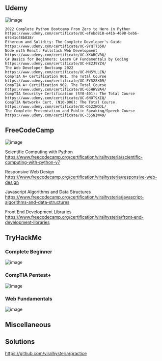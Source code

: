 ## Udemy
![image](https://user-images.githubusercontent.com/1983431/142739428-18c57a4f-bba3-427d-af53-03ef021e7451.png)

```
2022 Complete Python Bootcamp From Zero to Hero in Python
https://www.udemy.com/certificate/UC-efebd818-e41b-4698-beb6-67641c48b038/
Ethereum and Solidity: The Complete Developer's Guide
https://www.udemy.com/certificate/UC-9YQTT35U/
Node with React: Fullstack Web Development
https://www.udemy.com/certificate/UC-XKARCVRQ/
C# Basics for Beginners: Learn C# Fundamentals by Coding
https://www.udemy.com/certificate/UC-HE2J9YZ4/
The Web Developer Bootcamp 2022
https://www.udemy.com/certificate/UC-MH5YLLCN/
CompTIA A+ Certification 901. The Total Course
https://www.udemy.com/certificate/UC-FY528X09/
CompTIA A+ Certification 902. The Total Course
https://www.udemy.com/certificate/UC-G5HHVBA4/
CompTIA Security+ Certification (SY0-401): The Total Course
https://www.udemy.com/certificate/UC-6NOT9XIQ/
CompTIA Network+ Cert. (N10-006): The Total Course.
https://www.udemy.com/certificate/UC-O52ZWOJL/
The Complete Presentation and Public Speaking/Speech Course
https://www.udemy.com/certificate/UC-35SNIW49/
```

## FreeCodeCamp
![image](https://user-images.githubusercontent.com/1983431/142739620-6bb434fd-4d17-45ac-b989-e81685ed4deb.png)

Scientific Computing with Python
https://www.freecodecamp.org/certification/viralhysteria/scientific-computing-with-python-v7

Responsive Web Design
https://www.freecodecamp.org/certification/viralhysteria/responsive-web-design

Javascript Algorithms and Data Structures
https://www.freecodecamp.org/certification/viralhysteria/javascript-algorithms-and-data-structures

Front End Development Libraries
https://www.freecodecamp.org/certification/viralhysteria/front-end-development-libraries

## TryHackMe

### Complete Beginner
![image](https://tryhackme-certificates.s3-eu-west-1.amazonaws.com/THM-C6QBV0DNRI.png)

### CompTIA Pentest+
![image](https://tryhackme-certificates.s3-eu-west-1.amazonaws.com/THM-C6QBV0DNRI.png)

### Web Fundamentals
![image](https://tryhackme-certificates.s3-eu-west-1.amazonaws.com/THM-XKEDNDQMJL.png)

## Miscellaneous

## Solutions
https://github.com/viralhysteria/practice



